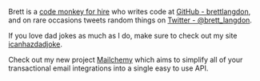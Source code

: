 Brett is a [code monkey for hire](https://c653labs.com) who
writes code at [GitHub - brettlangdon](https://github.com/brettlangdon),
and on rare occasions tweets random things on [Twitter - @brett_langdon](https://twitter.com/brett_langdon/).

If you love dad jokes as much as I do, make sure to check out my site [icanhazdadjoke](https://icanhazdadjoke.com).

Check out my new project [Mailchemy](https://mailchemy.com) which aims to simplify all of your transactional email integrations into a single easy to use API.
